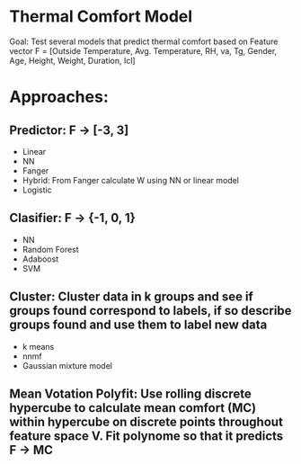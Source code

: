 # Thermal Comfort Model
Goal: Test several models that predict thermal comfort based on Feature vector F = [Outside Temperature, Avg. Temperature, RH, va, Tg, Gender, Age, Height, Weight, Duration, Icl]

# Approaches:
## Predictor: F -> [-3, 3] 
- Linear
- NN
- Fanger
- Hybrid: From Fanger calculate W using NN or linear model
- Logistic

## Clasifier: F -> {-1, 0, 1}
- NN
- Random Forest
- Adaboost
- SVM

## Cluster: Cluster data in k groups and see if groups found correspond to labels, if so describe groups found and use them to label new data
- k means
- nnmf
- Gaussian mixture model

## Mean Votation Polyfit: Use rolling discrete hypercube to calculate mean comfort (MC) within hypercube on discrete points throughout feature space V. Fit polynome so that it predicts F -> MC 

